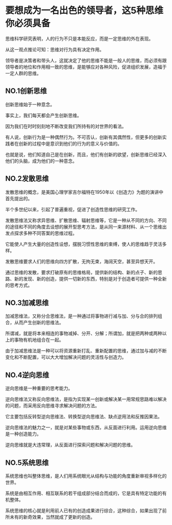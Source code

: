 # 要想成为一名出色的领导者，这5种思维你必须具备

思维科学研究表明，人的行为不只是本能反应，而是一定思维的外在表现。

从这一观点推论可知：思维对行为具有决定作用。

领导者是决策者和带头人，这就决定了他的思维不能是一般人的思维，而必须有跟领导者的地位和作用相一致的思维，是能够应对各种风险，促进组织发展，造福于一定人群的思维。

## NO.1创新思维
创新思维始于一种意念。

事实上，我们每天都会产生创新思维。

因为我们在时时刻刻地不断改变我们所持有的对世界的看法。

有人说，创新行为是一种偶然行为。不可否认，创新有其偶然性，但更多的创新实践者在创新的过程中是意识到他们的行为的意义与价值的。

也就是说，他们知道自己是在创新，而且，他们有创新的欲望，创新思维已经深入他们的头脑，成为他们的一种意念。

## NO.2发散思维
发散思维的概念，是美国心理学家吉尔福特在1950年以《创造力》为题的演讲中首先提出的。

半个多世纪以来，引起了普遍重视，促进了创造性思维的研究工作。

发散思维法又称求异思维、扩散思维、辐射思维等，它是一种从不同的方向、不同的途径和不同的角度去设想的展开型思考方法，是从同一来源材料、从一个思维出发点探求多种不同答案的思维过程。

它能使人产生大量的创造性设想，摆脱习惯性思维的束缚，使人的思维趋于灵活多样。

发散思维要求人们的思维向四方扩散，无拘无束，海阔天空，甚至异想天开。

通过思维的发散，要求打破原有的思维格局，提供新的结构、新的点子、新的思路、新的发现、新的创造，提供一切新的东西，特别是对于创造者可提供一种全新的思考方式。

## NO.3加减思维
加减思维法，又称分合思维法，是一种通过将事物进行减与加、分与合的排列组合，从而产生创新的思维法。

所谓减，就是将本来相连的事物减掉、分开、分解；所谓加，就是把两种或两种以上的事物有机地组合在一起。

由于加减思维法是一种可以将资源重新打乱、重新配置的思维，通过加与减的不断变化和不断配置，可以大大增加解决问题的灵活性与创造力。

## NO.4逆向思维
逆向思维是一种重要的思考能力。

逆向思维法又称反向思维法，是指为实现某一创新或解决某一用常规思路难以解决的问题，而采用反向思维寻求解决问题的方法。

它主要包括反转型逆向思维法、转换型逆向思维法、缺点逆用法和反推因果法。

逆向思维法的魅力之一，就是对某些事物或东西，从反面进行利用。运用逆向思维是一种创造能力。

逆向思维就是大违常理，从反面进行探索问题和解决问题的思维。

## NO.5系统思维
系统思维也叫整体思维，是人们用系统眼光从结构与功能的角度重新审视多样化的世界。

系统是由相互作用、相互联系的若干组成部分结合而成的，它是具有特定功能的有机整体。

系统思维的核心就是利用前人已有的创造成果进行综合，这种综合，如果出现了前所未有的新奇效果，当然就成了更新的创造。